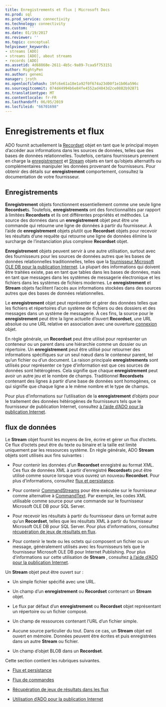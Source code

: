 ```yaml
---
title: Enregistrements et flux | Microsoft Docs
ms.prod: sql
ms.prod_service: connectivity
ms.technology: connectivity
ms.custom: ''
ms.date: 01/19/2017
ms.reviewer: ''
ms.topic: conceptual
helpviewer_keywords:
- streams [ADO]
- streams [ADO], about streams
- records [ADO]
ms.assetid: 4d68868e-2611-4b5c-9a89-7caa5f753151
author: MightyPen
ms.author: genemi
manager: jroth
ms.openlocfilehash: 19fc6e61a10e1a92f0f674a23d00f1e1b06a596c
ms.sourcegitcommit: 074d44994b6e84fe4552ad4843d2ce0882b92871
ms.translationtype: MT
ms.contentlocale: fr-FR
ms.lasthandoff: 06/05/2019
ms.locfileid: "66701698"
---
```

# <a name="records-and-streams"></a>Enregistrements et flux
ADO fournit actuellement la [Recordset](../../../ado/reference/ado-api/recordset-object-ado.md) objet en tant que le principal moyen d’accéder aux informations dans les sources de données, telles que des bases de données relationnelles. Toutefois, certains fournisseurs prennent en charge la [enregistrement](../../../ado/reference/ado-api/record-object-ado.md) et [Stream](../../../ado/reference/ado-api/stream-object-ado.md) objets en tant qu’objets alternatifs ou complémentaires manipuler les données provenant de fournisseurs. Pour obtenir des détails sur **enregistrement** comportement, consultez la documentation de votre fournisseur.  
  
## <a name="records"></a>Enregistrements  
 **Enregistrement** objets fonctionnent essentiellement comme une seule ligne **Recordset**s. Toutefois, **enregistrements** ont des fonctionnalités par rapport à limitées **Recordsets** et ils ont différentes propriétés et méthodes. La source des données dans un **enregistrement** objet peut être une commande qui retourne une ligne de données à partir du fournisseur. À l’aide de **enregistrement** objets plutôt que **Recordset** objets pour recevoir les résultats d’une requête qui retourne une ligne de données élimine la surcharge de l’instanciation plus complexe **Recordset**  objet.  
  
 **Enregistrement** objets peuvent servir à une autre utilisation, surtout avec des fournisseurs pour les sources de données autres que les bases de données relationnelles traditionnelles, telles que la [fournisseur Microsoft OLE DB pour la publication Internet](../../../ado/guide/appendixes/microsoft-ole-db-provider-for-internet-publishing.md). La plupart des informations qui doivent être traitées existe, pas en tant que tables dans les bases de données, mais en tant que messages dans les systèmes de messagerie électronique et les fichiers dans les systèmes de fichiers modernes. Le **enregistrement** et **Stream** objets facilitent l’accès aux informations stockées dans des sources autres que des bases de données relationnelles.  
  
 Le **enregistrement** objet peut représenter et gérer des données telles que les fichiers et répertoires d’un système de fichiers ou des dossiers et des messages dans un système de messagerie. À ces fins, la source pour le **enregistrement** peut être la ligne actuelle d’ouvert **Recordset**, une URL absolue ou une URL relative en association avec une ouverture [connexion](../../../ado/reference/ado-api/connection-object-ado.md) objet.  
  
 En règle générale, un **Recordset** peut être utilisé pour représenter un conteneur ou un parent dans une hiérarchie comme un dossier ou un répertoire. Un **enregistrement** peut être utilisé pour retourner des informations spécifiques sur un seul nœud dans le conteneur parent, tel qu’un fichier ou d’un document. La raison principale **enregistrements** sont utilisés pour représenter ce type d’information est que ces sources de données sont hétérogènes. Cela signifie que chaque **enregistrement** peut avoir un autre jeu et le nombre de champs. Traditionnel **Recordsets** contenant des lignes à partir d’une base de données sont homogènes, ce qui signifie que chaque ligne a le même nombre et le type de champs.  
  
 Pour plus d’informations sur l’utilisation de la **enregistrement** d’objets pour le traitement des données hétérogènes de fournisseurs tels que le fournisseur de publication Internet, consultez [à l’aide d’ADO pour la publication Internet](../../../ado/guide/data/using-ado-for-internet-publishing.md).  
  
## <a name="streams"></a>flux de données  
 Le **Stream** objet fournit les moyens de lire, écrire et gérer un flux d’octets. Ce flux d’octets peut être du texte ou binaire et la taille est limité uniquement par les ressources système. En règle générale, ADO **Stream** objets sont utilisés aux fins suivantes :  
  
-   Pour contenir les données d’un **Recordset** enregistré au format XML. Ces flux de données XML à partir d’enregistré **Recordset**s peut être utilisé comme source lorsque vous ouvrez un nouveau **Recordset**. Pour plus d’informations, consultez [flux et persistance](../../../ado/guide/data/streams-and-persistence.md).  
  
-   Pour contenir [CommandStreams](../../../ado/reference/ado-api/commandstream-property-ado.md) pour être exécutée sur le fournisseur comme alternative à [CommandText](../../../ado/reference/ado-api/commandtext-property-ado.md). Par exemple, les codes XML utilisable comme source pour une commande sur le fournisseur Microsoft OLE DB pour SQL Server.  
  
-   Pour recevoir les résultats à partir du fournisseur dans un format autre qu’un **Recordset**, telles que les résultats XML à partir du fournisseur Microsoft OLE DB pour SQL Server. Pour plus d’informations, consultez [récupération de jeux de résultats en flux](../../../ado/guide/data/retrieving-resultsets-into-streams.md).  
  
-   Pour contenir le texte ou les octets qui composent un fichier ou un message, généralement utilisés avec les fournisseurs tels que le fournisseur Microsoft OLE DB pour Internet Publishing. Pour plus d’informations sur cette utilisation de **Stream** , consultez [à l’aide d’ADO pour la publication Internet](../../../ado/guide/data/using-ado-for-internet-publishing.md).  
  
 Un **Stream** objet peut être ouvert sur :  
  
-   Un simple fichier spécifié avec une URL.  
  
-   Un champ d’un **enregistrement** ou **Recordset** contenant un **Stream** objet.  
  
-   Le flux par défaut d’un **enregistrement** ou **Recordset** objet représentant un répertoire ou un fichier composé.  
  
-   Un champ de ressources contenant l’URL d’un fichier simple.  
  
-   Aucune source particulier du tout. Dans ce cas, un **Stream** objet est ouvert en mémoire. Données peuvent être écrites et puis enregistrées dans un autre **Stream** ou fichier.  
  
-   Un champ d’objet BLOB dans un **Recordset**.  
  
 Cette section contient les rubriques suivantes.  
  
-   [Flux et persistance](../../../ado/guide/data/streams-and-persistence.md)  
  
-   [Flux de commandes](../../../ado/guide/data/command-streams.md)  
  
-   [Récupération de jeux de résultats dans les flux](../../../ado/guide/data/retrieving-resultsets-into-streams.md)  
  
-   [Utilisation d’ADO pour la publication Internet](../../../ado/guide/data/using-ado-for-internet-publishing.md)
